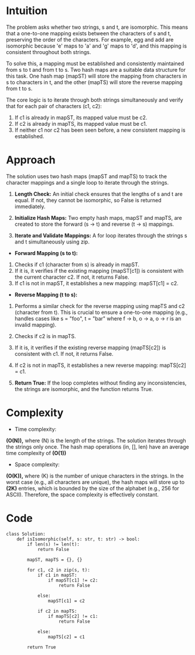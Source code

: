 # Intuition
<!-- Describe your first thoughts on how to solve this problem. -->
The problem asks whether two strings, s and t, are isomorphic. This means that a one-to-one mapping exists between the characters of s and t, preserving the order of the characters. For example, egg and add are isomorphic because 'e' maps to 'a' and 'g' maps to 'd', and this mapping is consistent throughout both strings.

To solve this, a mapping must be established and consistently maintained from s to t and from t to s. Two hash maps are a suitable data structure for this task. One hash map (mapST) will store the mapping from characters in s to characters in t, and the other (mapTS) will store the reverse mapping from t to s.
 
The core logic is to iterate through both strings simultaneously and verify that for each pair of characters (c1, c2):
1. If c1 is already in mapST, its mapped value must be c2.
2. If c2 is already in mapTS, its mapped value must be c1.
3. If neither c1 nor c2 has been seen before, a new consistent mapping is established.

# Approach
<!-- Describe your approach to solving the problem. -->
The solution uses two hash maps (mapST and mapTS) to track the character mappings and a single loop to iterate through the strings.

1. **Length Check:** An initial check ensures that the lengths of s and t are equal. If not, they cannot be isomorphic, so False is returned immediately.

2. **Initialize Hash Maps:** Two empty hash maps, mapST and mapTS, are created to store the forward (s -> t) and reverse (t -> s) mappings.
3. **Iterate and Validate Mappings:**
A for loop iterates through the strings s and t simultaneously using zip.
- **Forward Mapping (s to t):**
1. Checks if c1 (character from s) is already in mapST.
2. If it is, it verifies if the existing mapping (mapST[c1]) is consistent with the current character c2. If not, it returns False.
3. If c1 is not in mapST, it establishes a new mapping: mapST[c1] = c2.
- **Reverse Mapping (t to s):**
1. Performs a similar check for the reverse mapping using mapTS and c2 (character from t). This is crucial to ensure a one-to-one mapping (e.g., handles cases like s = "foo", t = "bar" where f -> b, o -> a, o -> r is an invalid mapping).
2. Checks if c2 is in mapTS.
3. If it is, it verifies if the existing reverse mapping (mapTS[c2]) is consistent with c1. If not, it returns False.
4. If c2 is not in mapTS, it establishes a new reverse mapping: mapTS[c2] = c1.

4. **Return True:** If the loop completes without finding any inconsistencies, the strings are isomorphic, and the function returns True.

# Complexity
- Time complexity:
<!-- Add your time complexity here, e.g. $$O(n)$$ -->
**\(O(N)\),** where \(N\) is the length of the strings. The solution iterates through the strings only once. The hash map operations (in, [], len) have an average time complexity of **\(O(1)\)**

- Space complexity:
<!-- Add your space complexity here, e.g. $$O(n)$$ -->
**\(O(K)\),** where \(K\) is the number of unique characters in the strings. In the worst case (e.g., all characters are unique), the hash maps will store up to **\(2K\)** entries, which is bounded by the size of the alphabet (e.g., 256 for ASCII). Therefore, the space complexity is effectively constant.

# Code
```python3 []
class Solution:
    def isIsomorphic(self, s: str, t: str) -> bool:
        if len(s) != len(t):
            return False

        mapST, mapTS = {}, {}

        for c1, c2 in zip(s, t):
            if c1 in mapST:
                if mapST[c1] != c2:
                    return False

            else:
                mapST[c1] = c2

            if c2 in mapTS:
                if mapTS[c2] != c1:
                    return False

            else:
                mapTS[c2] = c1

        return True
```
